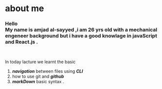 # about me 

### Hello <br> My name is amjad al-sayyed ,i am 26 yrs old with a mechanical engeneer background but i have a good knowlage in javaScript and React.js .
<br>

In today lacture we learnt the basic 
1. ***navigation*** between files using ***CLI*** 
2. how to use git and ***github*** 
3. ***markDown*** basic syntax .

